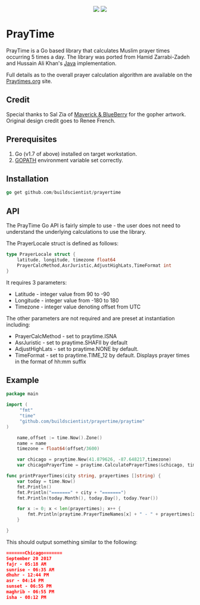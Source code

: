 <p align="center">
<img src="https://user-images.githubusercontent.com/637402/31003219-522ec6a0-a4a3-11e7-9b21-7f2799e8ad97.png">
<img src="https://user-images.githubusercontent.com/637402/31003218-522bbbae-a4a3-11e7-8af4-f8f35faedce4.png">
</p>

# PrayTime
PrayTime is a Go based library that calculates Muslim prayer times occurring 5 times a day. The library was ported from Hamid Zarrabi-Zadeh and Hussain Ali Khan's [Java](http://praytimes.org/code/git/?a=viewblob&p=PrayTimes&h=093f77d6cc83b53fb12e9900803d5fa75dacd110&hb=HEAD&f=v1/java/PrayTime.java) implementation. 

Full details as to the overall prayer calculation algorithm are available on the [Praytimes.org](http://praytimes.org/calculation) site.


## Credit
Special thanks to Sal Zia of [Maverick & BlueBerry](https://maverickblueberry.com/) for the gopher artwork. Original design credit goes to Renee French.


## Prerequisites 
1. Go (v1.7 of above) installed on target workstation.
1. [GOPATH](https://github.com/golang/go/wiki/Setting-GOPATH) environment variable set correctly.

## Installation 

```go
go get github.com/buildscientist/prayertime 
```

## API
The PrayTime Go API is fairly simple to use - the user does not need to understand the underlying calculations to use the library. 

The PrayerLocale struct is defined as follows: 

```go
type PrayerLocale struct {
	latitude, longitude, timezone float64
	PrayerCalcMethod,AsrJuristic,AdjustHighLats,TimeFormat int
}
```

It requires 3 parameters: 
- Latitude - integer value from 90 to -90
- Longitude - integer value from -180 to 180
- Timezone - integer value denoting offset from UTC 

The other parameters are not required and are preset at instantiation including: 

- PrayerCalcMethod - set to praytime.ISNA
- AsrJuristic - set to praytime.SHAFII by default
- AdjustHighLats - set to praytime.NONE by default. 
- TimeFormat - set to praytime.TIME_12 by default. Displays prayer times in the format of hh:mm suffix 

## Example 
```go
package main 

import (
     "fmt"
     "time"
     "github.com/buildscientist/prayertime/praytime"
) 

	name,offset := time.Now().Zone()
	name = name 
	timezone = float64(offset/3600)

	var chicago = praytime.New(41.879626, -87.648217,timezone)
	var chicagoPrayerTime = praytime.CalculatePrayerTimes(&chicago, time.Now())

func printPrayerTimes(city string, prayertimes []string) {
 	var today = time.Now()
	fmt.Println()
	fmt.Println("=======" + city + "=======")
	fmt.Println(today.Month(), today.Day(), today.Year())

	for x := 0; x < len(prayertimes); x++ {
		fmt.Println(praytime.PrayerTimeNames[x] + " - " + prayertimes[x])
	}

}
```

This should output something similar to the following: 

```json
=======Chicago=======
September 20 2017
fajr - 05:18 AM
sunrise - 06:35 AM
dhuhr - 12:44 PM
asr - 04:14 PM
sunset - 06:55 PM
maghrib - 06:55 PM
isha - 08:12 PM

```
